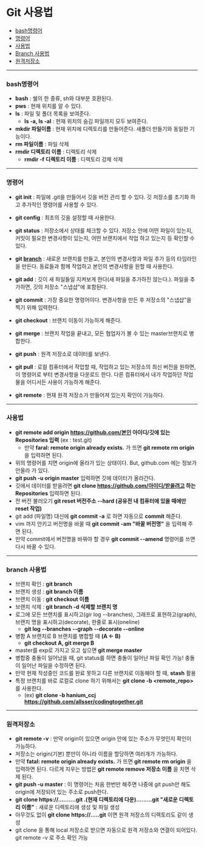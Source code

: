 # Git 사용법

* [bash명령어](#bash명령어)
* [명령어](#명령어)
* [사용법](#사용법)
* [Branch 사용법](#branch-사용법)
* [원격저장소](#원격저장소)

---------------------

### bash명령어

* **bash** : 쉘의 한 종류, sh와 대부분 호환된다.
* **pws** : 현재 위치를 알 수 있다.
* **ls** : 파일 및 폴더 목록을 보여준다.
  * **ls -a, ls -al** : 현재 위치의 숨김 파일까지 모두 보여준다.
* **mkdir 파일이름** : 현재 위치에 디렉토리를 만들어준다. 새폴더 만들기와 동일한 기능이다.
* **rm 파일이름** : 파일 삭제
* **rmdir 디렉토리 이름** : 디렉토리 삭제
  * **rmdir -f 디렉토리 이름** : 디렉토리 강제 삭제

----------------------------------------

### 명령어

* **git init** : 파일에 .git을 만들어서 깃을 버전 관리 할 수 있다. 깃 저장소를 초기화 하고 추가적인 명령어를 사용할 수 있다.
* **git config** : 최초의 깃을 설정할 때 사용한다. 
* **git status** : 저장소에서 상태를 체크할 수 있다. 저장소 안에 어떤 파일이 있는지, 커밋이 필요한 변경사항이 있는지, 어떤 브랜치에서 작업 하고 있는지 등 확인할 수 있다.

* **git [branch](#branch-사용법)** : 새로운 브랜치를 만들고, 본인의 변경사항과 파일 추가 등의 타임라인을 만든다. 동료들과 함께 작업하고 본인의 변경사항을 원할 때 사용한다.
* **git add** : 깃이 새 파일들일 지켜보게 한다(새 파일을 추가하진 않는다.). 파일을 추가하면, 깃의 저장소 "스냅샵"에 포함된다.
* **git commit** : 가장 중요한 명령어이다. 변경사항을 만든 후 저장소의 "스냅샵"을 찍기 위해 입력한다.
* **git checkout** : 브랜치 이동이 가능하게 해준다.
* **git merge** : 브랜치 작업을 끝내고, 모든 협업자가 볼 수 있는 master브랜치로 병합한다.
* **git push** : 원격 저장소로 데이터를 보낸다.
* **git pull** : 로컬 컴퓨터에서 작업할 때, 작업하고 있는 저장소의 최신 버전을 원하면, 이 명령어로 부터 변경사항을 다운로드 한다. 다른 컴퓨터에서 내가 작업하던 작업물을 어디서든 사용이 가능하게 해준다.
* **git remote** : 현재 원격 저장소가 만들어져 있는지 확인이 가능하다.

------------------

### 사용법

* **git remote add origin https://github.com/본인 아이디/깃에 있는 Repositories 입력** (ex : test.git)
  * 만약 **faral: remote origin already exists.** 가 뜨면 **git remote rm origin** 을 입력하면 된다.
* 위의 명령어를 치면 origin에 올라가 있는 상태이다. But, github.com 에는 정보가 안올라 가 있다.
* **git push -u origin master** 입력하면 깃에 데이터가 올라간다.
* 깃에서 데이터를 받을려면 **git clone https://github.com/아이디/받을려고 하는 Repositories** 입력하면 된다.
* 전 버전 불러오기 **git reset 버전주소 --hard (공유전 내 컴퓨터에 있을 때에만 reset 작업)**
* git add (파일명) 대신에 **git commit -a** 로 하면 자동으로 **commit** 해준다.
* vim 까지 안키고 버전명을 바꿀 때 **git commit -am "바꿀 버전명"** 을 입력해 주면 된다.
* 만약 commit에서 버전명을 바꿔야 할 경우 **git commit --amend** 명령어를 쓰면 다시 바꿀 수 있다.

--------

### branch 사용법

* 브랜치 확인 : **git branch**
* 브랜치 생성 : **git branch 이름**
* 브랜치 이동 : **git checkout 이름**
* 브랜치 삭제 : **git branch -d 삭제할 브랜치 명**
* 로그에 모든 브랜치를 표시하고(gir log --branches), 그래프로 표현하고(graph), 브랜치 명을 표시하고(decorate), 한줄로 표시(oneline)
  * **git log --branches --graph --decorate --online**
* 병함 A 브랜치로 B 브랜치를 병합할 때 **(A <- B)**
  * **git checkout A, git merge B**
* master를 exp로 가지고 오고 싶으면 **git merge master**
* 병합중 충돌이 일어났을 때, git status를 하면 충돌이 일어난 파일 확인 가능! 충돌이 일어난 파일을 수정하면 된다.
* 만약 현재 작성중인 코드를 완료 못하고 다른 브랜치로 이동해야 할 때, **stash** 활용
* 특정 브랜치를 바로 로컬로 clone 하기 위해서는 **git clone -b <branch><remote_repo>** 를 사용한다.
  * (ex) **git clone -b hanium_ccj https://github.com/allsser/codingtogether.git**

-----------

### 원격저장소

* **git remote -v** : 만약 origin이 있으면 origin 안에 있는 주소가 무엇인지 확인이 가능하다.
* 저장소는 origin(기본) 뿐만이 아니라 이름을 할당하면 여러개가 가능하다.
* 만약 **fatal: remote origin already exists.** 가 뜨면 **git remote rm origin** 을 입력하면 된다. 다르게 지우는 방법은 **git remote remove 저장소 이름** 을 치면 삭제 된다.
* **git push -u master** : 이 명령어는 처음 한번만 해주면 나중에 git push만 해도 origin에 저장되어 있는 주소로 push한다.
* **git clone https://..........git .(현재 디렉토리에 다운).........git "새로운 디렉토리 이름"** : 새로운 디렉토리에 생성 및 파일 생성
* 아무것도 없이 **git clone https://.....git** 이면 원격 저장소의 디렉토리도 같이 생성
* git clone 을 통해 local 저장소로 받으면 자동으로 원격 저장소와 연결이 되어있다. git remote -v 로 주소 확인 가능

